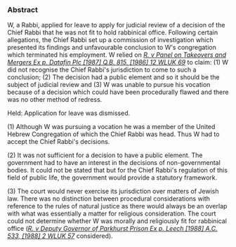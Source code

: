 ### Abstract

W, a Rabbi, applied for leave to apply for judicial review of a decision of the Chief Rabbi that he was not fit to hold rabbinical office. Following certain allegations, the Chief Rabbi set up a commission of investigation which presented its findings and unfavourable conclusion to W's congregation which terminated his employment. W relied on _[R. v Panel on Takeovers and Mergers Ex p. Datafin Plc [1987] Q.B. 815, [1986] 12 WLUK 69](https://uk.westlaw.com/Document/I600CD750E42811DA8FC2A0F0355337E9/View/FullText.html?originationContext=document&transitionType=DocumentItem&ppcid=a0c0f401161943d2adf30cc877e0563d&contextData=(sc.Search))_ to claim: (1) W did not recognise the Chief Rabbi's jurisdiction to come to such a conclusion; (2) The decision had a public element and so it should be the subject of judicial review and (3) W was unable to pursue his vocation because of a decision which could have been procedurally flawed and there was no other method of redress.

Held: Application for leave was dismissed. 

(1) Although W was pursuing a vocation he was a member of the United Hebrew Congregation of which the Chief Rabbi was head. Thus W had to accept the Chief Rabbi's decisions. 

(2) It was not sufficient for a decision to have a public element. The government had to have an interest in the decisions of non-governmental bodies. It could not be stated that but for the Chief Rabbi's regulation of this field of public life, the government would provide a statutory framework. 

(3) The court would never exercise its jurisdiction over matters of Jewish law. There was no distinction between procedural considerations with reference to the rules of natural justice as there would always be an overlap with what was essentially a matter for religious consideration. The court could not determine whether W was morally and religiously fit for rabbinical office (_[R. v Deputy Governor of Parkhurst Prison Ex p. Leech [1988] A.C. 533, [1988] 2 WLUK 57](https://uk.westlaw.com/Document/I3F7DE150E42811DA8FC2A0F0355337E9/View/FullText.html?originationContext=document&transitionType=DocumentItem&ppcid=a0c0f401161943d2adf30cc877e0563d&contextData=(sc.Search))_ considered).